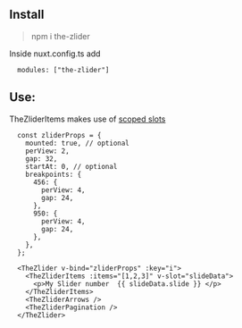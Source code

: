 ## Install
> npm i the-zlider

Inside nuxt.config.ts add
```
  modules: ["the-zlider"]
```

## Use:
TheZliderItems makes use of [scoped slots](https://vuejs.org/guide/components/slots.html#scoped-slots)
```
  const zliderProps = {
    mounted: true, // optional
    perView: 2,
    gap: 32,
    startAt: 0, // optional
    breakpoints: {
      456: {
        perView: 4,
        gap: 24,
      },
      950: {
        perView: 4,
        gap: 24,
      },
    },
  };

  <TheZlider v-bind="zliderProps" :key="i">
    <TheZliderItems :items="[1,2,3]" v-slot="slideData">
      <p>My Slider number  {{ slideData.slide }} </p>
    </TheZliderItems>
    <TheZliderArrows />
    <TheZliderPagination />
  </TheZlider>
```
